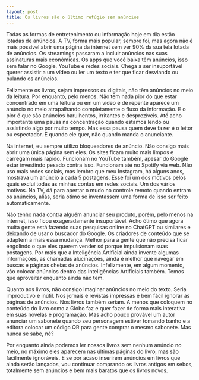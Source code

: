 ```yaml
---
layout: post
title: Os livros são o último refúgio sem anúncios
---
```

Todas as formas de entretenimento ou informação hoje em dia estão lotadas de anúncios. A TV, forma mais popular, sempre foi, mas agora não é mais possível abrir uma página da internet sem ver 90% da sua tela lotada de anúncios. Os streamings passaram a incluir anúncios nas suas assinaturas mais econômicas. Os apps que você baixa têm anúncios, isso sem falar no Google, YouTube e redes sociais. Chega a ser insuportável querer assistir a um vídeo ou ler um texto e ter que ficar desviando ou pulando os anúncios.

Felizmente os livros, sejam impressos ou digitais, não têm anúncios no meio da leitura. Por enquanto, pelo menos. Não tem nada pior do que estar concentrado em uma leitura ou em um vídeo e de repente aparece um anúncio no meio atrapalhando completamente o fluxo da informação. E o pior é que são anúncios barulhentos, irritantes e desprezíveis. Até acho importante uma pausa na concentração quando estamos lendo ou assistindo algo por muito tempo. Mas essa pausa quem deve fazer é o leitor ou espectador. E quando ele quer, não quando manda o anunciante.

Na internet, eu sempre utilizo bloqueadores de anúncio. Não consigo mais abrir uma única página sem eles. Os sites ficam muito mais limpos e carregam mais rápido. Funcionam no YouTube também, apesar do Google estar investindo pesado contra isso. Funcionam até no Spotify via web. Não uso mais redes sociais, mas lembro que meu Instagram, há alguns anos, mostrava um anúncio a cada 5 postagens. Esse foi um dos motivos pelos quais excluí todas as minhas contas em redes sociais. Um dos vários motivos. Na TV, dá para apertar o mudo no controle remoto quando entram os anúncios, aliás, seria ótimo se inventassem uma forma de isso ser feito automaticamente.

Não tenho nada contra alguém anunciar seu produto, porém, pelo menos na internet, isso ficou exageradamente insuportável. Acho ótimo que agora muita gente está fazendo suas pesquisas online no ChatGPT ou similares e deixando de usar o buscador do Google. Os criadores de conteúdo que se adaptem a mais essa mudança. Melhor para a gente que não precisa ficar engolindo o que eles querem vender só porque impulsionam suas postagens. Por mais que a Inteligência Artificial ainda invente algumas informações, as chamadas alucinações, ainda é melhor que navegar em buscas e páginas cheias de anúncios. Infelizmente, em algum momento, vão colocar anúncios dentro das Inteligências Artificiais também. Temos que aproveitar enquanto ainda não tem.

Quanto aos livros, não consigo imaginar anúncios no meio do texto. Seria improdutivo e inútil. Nos jornais e revistas impressas é bem fácil ignorar as páginas de anúncios. Nos livros também seriam. A menos que coloquem no conteúdo do livro como a Globo faz e quer fazer de forma mais interativa em suas novelas e programação. Mas acho pouco provável um autor anunciar um sabonete quando seu personagem estiver tomando banho e a editora colocar um código QR para gente comprar o mesmo sabonete. Mas nunca se sabe, né?

Por enquanto ainda podemos ler nossos livros sem nenhum anúncio no meio, no máximo eles aparecem nas últimas páginas do livro, mas são facilmente ignoráveis. E se por acaso inserirem anúncios em livros que ainda serão lançados, vou continuar comprando os livros antigos em sebos, totalmente sem anúncios e bem mais baratos que os livros novos.